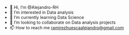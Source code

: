 - 👋 Hi, I’m @Alejandro-RH
- 👀 I’m interested in Data analysis
- 🌱 I’m currently learning Data Science
- 💞️ I’m looking to collaborate on Data analysis projects
- 📫 How to reach me ramirezhuescaalejandro@gmail.com

<!---
Alejandro-RH/Alejandro-RH is a ✨ special ✨ repository because its `README.md` (this file) appears on your GitHub profile.
You can click the Preview link to take a look at your changes.
--->
